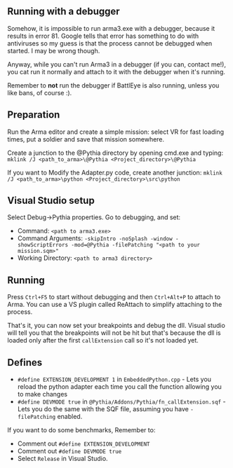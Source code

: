 Running with a debugger
-----------------------

Somehow, it is impossible to run arma3.exe with a debugger, because it results
in error 81. Google tells that error has something to do with antiviruses so my
guess is that the process cannot be debugged when started. I may be wrong
though.

Anyway, while you can't run Arma3 in a debugger (if you can, contact me!), you
cat run it normally and attach to it with the debugger when it's running.

Remember to **not** run the debugger if BattlEye is also running, unless you
like bans, of course :).

Preparation
-----------

Run the Arma editor and create a simple mission: select VR for fast loading
times, put a soldier and save that mission somewhere.

Create a junction to the @Pythia directory by opening cmd.exe and typing:
`mklink /J <path_to_arma>\@Pythia <Project_directory>\@Pythia`

If you want to Modify the Adapter.py code, create another junction:
`mklink /J <path_to_arma>\python <Project_directory>\src\python`

Visual Studio setup
-------------------

Select Debug->Pythia properties.
Go to debugging, and set:

* Command: `<path to arma3.exe>`
* Command Arguments: `-skipIntro -noSplash -window -showScriptErrors -mod=@Pythia -filePatching "<path to your mission.sqm>"`
* Working Directory: `<path to arma3 directory>`

Running
-------

Press `Ctrl+F5` to start without debugging and then `Ctrl+Alt+P` to attach to
Arma.
You can use a VS plugin called ReAttach to simplify attaching to the process.

That's it, you can now set your breakpoints and debug the dll. Visual studio
will tell you that the breakpoints will not be hit but that's because the dll
is loaded only after the first `callExtension` call so it's not loaded yet.

Defines
-------

* `#define EXTENSION_DEVELOPMENT 1` in `EmbeddedPython.cpp` - Lets you reload
the python adapter each time you call the function allowing you to make changes
* `#define DEVMODE true` in `@Pythia/Addons/Pythia/fn_callExtension.sqf` - Lets
you do the same with the SQF file, assuming you have `-filePatching` enabled.

If you want to do some benchmarks, Remember to:
* Comment out `#define EXTENSION_DEVELOPMENT`
* Comment out `#define DEVMODE true`
* Select `Release` in Visual Studio.
